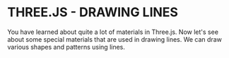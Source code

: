 # THREE.JS - DRAWING LINES

You have learned about quite a lot of materials in Three.js. Now let's see about some special materials that are used in drawing lines. We can draw various shapes and patterns using lines.


